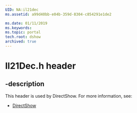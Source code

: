 ```yaml
---
UID: NA:il21dec
ms.assetid: a99d40bb-e04b-359d-8304-c854291e1de2

ms.date: 01/11/2019
ms.keywords: 
ms.topic: portal
tech.root: dshow
archived: true
---
```


# Il21Dec.h header


## -description


This header is used by DirectShow. For more information, see:

- [DirectShow](../_dshow/index.md)

